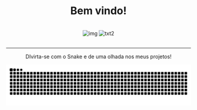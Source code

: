 <div align=center>
<h1> <strong> Bem vindo!</strong> </h1>
</div>
                                                        
   <BR>
<div align=center>

<img width="458" height="512" alt="img" src="https://github.com/user-attachments/assets/2a556dc9-4feb-40b8-b3fc-b50e158e8ca6" />
<img width="458" height="512" alt="txt2" src="https://github.com/user-attachments/assets/3c5d97fb-3d9c-41e7-b624-76b95a683e04" />


 </div>


   


  



<!--
Here are some ideas to get you started:

- 🔭 I’m currently working on ...
- 🌱 I’m currently learning ...
- 👯 I’m looking to collaborate on ...
- 🤔 I’m looking for help with ...
- 💬 Ask me about ...
- 📫 How to reach me: ...
- 😄 Pronouns: ...
- ⚡ Fun fact: ...
-->

<div align=center>
<br><hr>

DIvirta-se com o Snake e de uma olhada nos meus projetos!
<br>
  
<img src="https://raw.githubusercontent.com/J-Paiare/J-Paiare/output/snake.svg" alt="Snake animation" />

</div>
